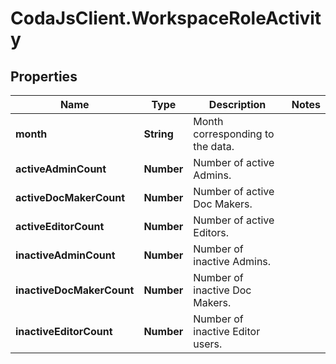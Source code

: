 # CodaJsClient.WorkspaceRoleActivity

## Properties
Name | Type | Description | Notes
------------ | ------------- | ------------- | -------------
**month** | **String** | Month corresponding to the data. | 
**activeAdminCount** | **Number** | Number of active Admins. | 
**activeDocMakerCount** | **Number** | Number of active Doc Makers. | 
**activeEditorCount** | **Number** | Number of active Editors. | 
**inactiveAdminCount** | **Number** | Number of inactive Admins. | 
**inactiveDocMakerCount** | **Number** | Number of inactive Doc Makers. | 
**inactiveEditorCount** | **Number** | Number of inactive Editor users. | 
